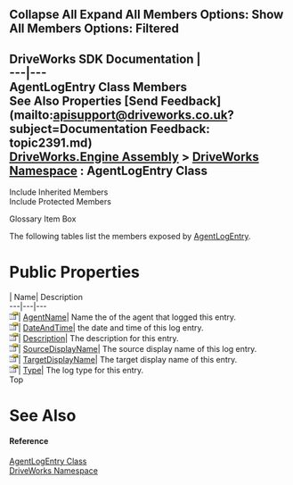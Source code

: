 Collapse All Expand All Members Options: Show All  Members Options: Filtered   
---  
DriveWorks SDK Documentation  |   
---|---  
AgentLogEntry Class Members   
See Also Properties [Send Feedback](mailto:apisupport@driveworks.co.uk?subject=Documentation Feedback: topic2391.md)  
[DriveWorks.Engine Assembly](topic2156.md) > [DriveWorks Namespace](topic2159.md) : AgentLogEntry Class  
---  
  
Include Inherited Members    
Include Protected Members  


Glossary Item Box

The following tables list the members exposed by [AgentLogEntry](topic2391.md).

# Public Properties

| Name| Description  
---|---|---  
![Public Property](dotnetimages/publicProperty.gif)| [AgentName](topic2397.md)| Name the of the agent that logged this entry.   
![Public Property](dotnetimages/publicProperty.gif)| [DateAndTime](topic2398.md)| the date and time of this log entry.   
![Public Property](dotnetimages/publicProperty.gif)| [Description](topic2399.md)| The description for this entry.   
![Public Property](dotnetimages/publicProperty.gif)| [SourceDisplayName](topic2400.md)| The source display name of this log entry.   
![Public Property](dotnetimages/publicProperty.gif)| [TargetDisplayName](topic2401.md)| The target display name of this entry.   
![Public Property](dotnetimages/publicProperty.gif)| [Type](topic2402.md)| The log type for this entry.   
Top

# See Also

#### Reference

[AgentLogEntry Class](topic2391.md)   
[DriveWorks Namespace](topic2159.md)


